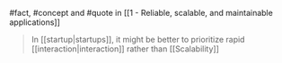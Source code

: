 #fact, #concept and #quote  in [[1 - Reliable, scalable, and maintainable applications]]

> In [[startup|startups]], it might be better to prioritize rapid [[interaction|interaction]] rather than [[Scalability]]

